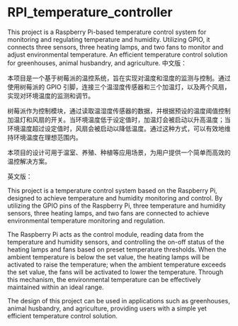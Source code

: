 # RPI_temperature_controller
This project is a Raspberry Pi-based temperature control system for monitoring and regulating temperature and humidity. Utilizing GPIO, it connects three sensors, three heating lamps, and two fans to monitor and adjust environmental temperature. An efficient temperature control solution for greenhouses, animal husbandry, and agriculture.
中文版：

本项目是一个基于树莓派的温控系统，旨在实现对温度和湿度的监测与控制。通过使用树莓派的 GPIO 引脚，连接三个温湿度传感器和三个加温灯，以及两个风扇，实现对环境温度的监测和调节。

树莓派作为控制模块，通过读取温湿度传感器的数据，并根据预设的温度阈值控制加温灯和风扇的开关。当环境温度低于设定值时，加温灯会被启动以升高温度；当环境温度超过设定值时，风扇会被启动以降低温度。通过这种方式，可以有效地维持环境温度在理想范围内。

本项目的设计可用于温室、养殖、种植等应用场景，为用户提供一个简单而高效的温控解决方案。

英文版：

This project is a temperature control system based on the Raspberry Pi, designed to achieve temperature and humidity monitoring and control. By utilizing the GPIO pins of the Raspberry Pi, three temperature and humidity sensors, three heating lamps, and two fans are connected to achieve environmental temperature monitoring and regulation.

The Raspberry Pi acts as the control module, reading data from the temperature and humidity sensors, and controlling the on-off status of the heating lamps and fans based on preset temperature thresholds. When the ambient temperature is below the set value, the heating lamps will be activated to raise the temperature; when the ambient temperature exceeds the set value, the fans will be activated to lower the temperature. Through this mechanism, the environmental temperature can be effectively maintained within an ideal range.

The design of this project can be used in applications such as greenhouses, animal husbandry, and agriculture, providing users with a simple yet efficient temperature control solution.
